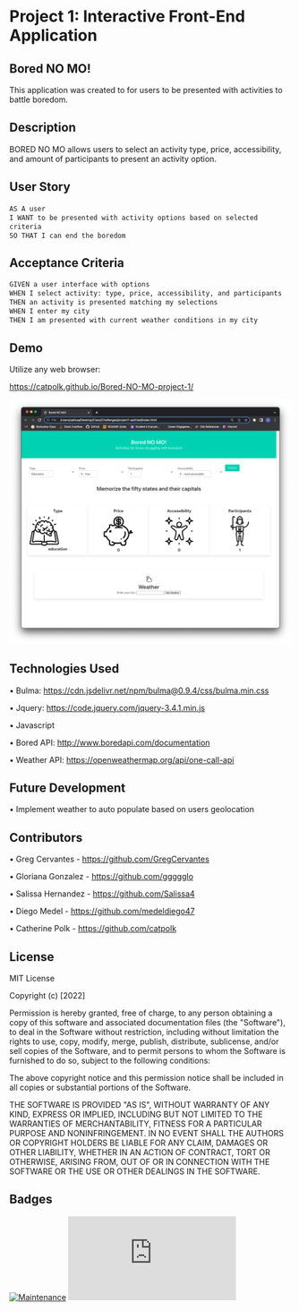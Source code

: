 # Project 1: Interactive Front-End Application

## Bored NO MO!

This application was created to for users to be presented with activities to battle boredom. 


## Description

BORED NO MO allows users to select an activity type, price, accessibility, and amount of participants to present an activity option. 


## User Story

```
AS A user
I WANT to be presented with activity options based on selected criteria
SO THAT I can end the boredom
```

## Acceptance Criteria

```
GIVEN a user interface with options
WHEN I select activity: type, price, accessibility, and participants
THEN an activity is presented matching my selections
WHEN I enter my city 
THEN I am presented with current weather conditions in my city
```


## Demo

Utilize any web browser:

https://catpolk.github.io/Bored-NO-MO-project-1/

![Bored NO MO](/assets/images/placeholder.png)

## Technologies Used

• Bulma: https://cdn.jsdelivr.net/npm/bulma@0.9.4/css/bulma.min.css

• Jquery: https://code.jquery.com/jquery-3.4.1.min.js

• Javascript

• Bored API: http://www.boredapi.com/documentation

• Weather API: https://openweathermap.org/api/one-call-api


## Future Development

• Implement weather to auto populate based on users geolocation


## Contributors
• Greg Cervantes - https://github.com/GregCervantes

• Gloriana Gonzalez - https://github.com/ggggglo

• Salissa Hernandez - https://github.com/Salissa4

• Diego Medel - https://github.com/medeldiego47

• Catherine Polk - https://github.com/catpolk


## License

MIT License

Copyright (c) [2022] 

Permission is hereby granted, free of charge, to any person obtaining a copy
of this software and associated documentation files (the "Software"), to deal
in the Software without restriction, including without limitation the rights
to use, copy, modify, merge, publish, distribute, sublicense, and/or sell
copies of the Software, and to permit persons to whom the Software is
furnished to do so, subject to the following conditions:

The above copyright notice and this permission notice shall be included in all
copies or substantial portions of the Software.

THE SOFTWARE IS PROVIDED "AS IS", WITHOUT WARRANTY OF ANY KIND, EXPRESS OR
IMPLIED, INCLUDING BUT NOT LIMITED TO THE WARRANTIES OF MERCHANTABILITY,
FITNESS FOR A PARTICULAR PURPOSE AND NONINFRINGEMENT. IN NO EVENT SHALL THE
AUTHORS OR COPYRIGHT HOLDERS BE LIABLE FOR ANY CLAIM, DAMAGES OR OTHER
LIABILITY, WHETHER IN AN ACTION OF CONTRACT, TORT OR OTHERWISE, ARISING FROM,
OUT OF OR IN CONNECTION WITH THE SOFTWARE OR THE USE OR OTHER DEALINGS IN THE
SOFTWARE.


## Badges

[![Maintenance](https://img.shields.io/badge/Maintained%3F-no-red.svg)](https://bitbucket.org/lbesson/ansi-colors)
[![GitHub license](https://badgen.net/github/license/Naereen/Strapdown.js)](https://github.com/Naereen/StrapDown.js/blob/master/LICENSE)
